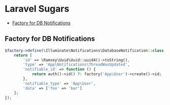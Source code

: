 # Laravel Sugars
* [Factory for DB Notifications](#factory-for-db-notifications)

## Factory for DB Notifications
```php
$factory->define(\Illuminate\Notifications\DatabaseNotification::class, function ($faker) {
    return [
        'id' => \Ramsey\Uuid\Uuid::uuid4()->toString(),
        'type' => 'App\Notifications\ThreadWasUpdated',
        'notifiable_id' => function () {
            return auth()->id() ?: factory('App\User')->create()->id;
        },
        'notifiable_type' => 'App\User',
        'data' => ['foo' => 'bar']
    ];
});
```
<!--stackedit_data:
eyJoaXN0b3J5IjpbMTM4ODIwNTg1M119
-->